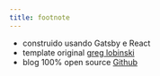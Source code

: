 ```yaml
---
title: footnote
---
```


* construido usando Gatsby e React
* template original [greg lobinski](https://www.greglobinski.com)
* blog 100% open source [Github](https://github.com/drdpedroso/drdpedroso.github.io)
